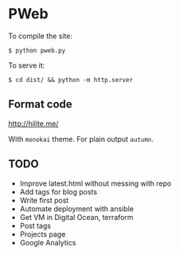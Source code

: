 PWeb
====

To compile the site:

    $ python pweb.py

To serve it:

    $ cd dist/ && python -m http.server

Format code
-----------

http://hilite.me/

With `monokai` theme. For plain output `autumn`.

TODO
----
- Improve latest.html without messing with repo
- Add tags for blog posts
- Write first post
- Automate deployment with ansible
- Get VM in Digital Ocean, terraform
- Post tags
- Projects page
- Google Analytics
